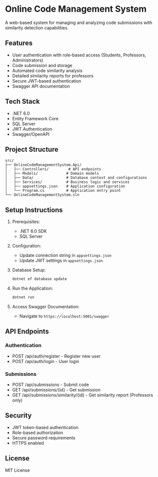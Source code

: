 # Online Code Management System

A web-based system for managing and analyzing code submissions with similarity detection capabilities.

## Features

- User authentication with role-based access (Students, Professors, Administrators)
- Code submission and storage
- Automated code similarity analysis
- Detailed similarity reports for professors
- Secure JWT-based authentication
- Swagger API documentation

## Tech Stack

- .NET 6.0
- Entity Framework Core
- SQL Server
- JWT Authentication
- Swagger/OpenAPI

## Project Structure

```
src/
├── OnlineCodeManagementSystem.Api/
│   ├── Controllers/         # API endpoints
│   ├── Models/             # Domain models
│   ├── Data/               # Database context and configurations
│   ├── Services/           # Business logic and services
│   ├── appsettings.json    # Application configuration
│   └── Program.cs          # Application entry point
└── OnlineCodeManagementSystem.sln
```

## Setup Instructions

1. Prerequisites:
   - .NET 6.0 SDK
   - SQL Server

2. Configuration:
   - Update connection string in `appsettings.json`
   - Update JWT settings in `appsettings.json`

3. Database Setup:
   ```bash
   dotnet ef database update
   ```

4. Run the Application:
   ```bash
   dotnet run
   ```

5. Access Swagger Documentation:
   - Navigate to `https://localhost:5001/swagger`

## API Endpoints

### Authentication
- POST /api/auth/register - Register new user
- POST /api/auth/login - User login

### Submissions
- POST /api/submissions - Submit code
- GET /api/submissions/{id} - Get submission
- GET /api/submissions/similarity/{id} - Get similarity report (Professors only)

## Security

- JWT token-based authentication
- Role-based authorization
- Secure password requirements
- HTTPS enabled

## License

MIT License 